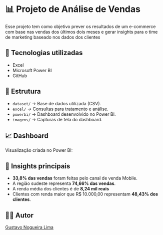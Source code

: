 # 📊 Projeto de Análise de Vendas

Esse projeto tem como objetivo prever os resultados de um e-commerce com base nas vendas dos últimos dois meses e gerar insights para o time de marketing baseado nos dados dos clientes

## 🚀 Tecnologias utilizadas
- Excel
- Microsoft Power BI
- GitHub

## 📂 Estrutura
- `dataset/` → Base de dados utilizada (CSV).
- `excel/` → Consultas para tratamento e análise.
- `powerbi/` → Dashboard desenvolvido no Power BI.
- `imagens/` → Capturas de tela do dashboard.

## 📈 Dashboard
Visualização criada no Power BI:

## 🔎 Insights principais
- **33,8% das vendas** foram feitas pelo canal de venda Mobile.
- A região sudeste representa **74,66% das vendas**.
- A renda média dos clientes é de **8,24 mil reais**
- Clientes com renda maior que R$ 10.000,00 representam **48,43% dos clientes**.

## 👨‍💻 Autor
[Gustavo Nogueira Lima](https://br.linkedin.com/in/gustavo-nogueira-lima)  
